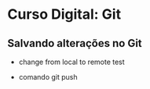 # Curso Digital: Git

## Salvando alterações no Git

* change from local to remote test

* comando git push
